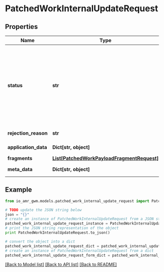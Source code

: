 # PatchedWorkInternalUpdateRequest


## Properties
Name | Type | Description | Notes
------------ | ------------- | ------------- | -------------
**status** | **str** | Current status of the Work, this is set by the system via internal API  * &#x60;ON_HOLD&#x60; - On Hold * &#x60;NEW&#x60; - New * &#x60;LIVE&#x60; - Live * &#x60;IN_PROGRESS&#x60; - In Progress * &#x60;REJECTED&#x60; - Rejected * &#x60;CANCELLED&#x60; - Cancelled * &#x60;COMPLETED&#x60; - Completed * &#x60;TERMINAL_WITH_EXCEPTION&#x60; - Terminal With Exception * &#x60;ABORTED&#x60; - Aborted * &#x60;PARTIALLY_COMPLETED&#x60; - Partially Completed | [optional] 
**rejection_reason** | **str** | Used as a rejection reason if the work is rejected | [optional] 
**application_data** | **Dict[str, object]** | JSON encoded application data for this object | [optional] 
**fragments** | [**List[PatchedWorkPayloadFragmentRequest]**](PatchedWorkPayloadFragmentRequest.md) |  | [optional] 
**meta_data** | **Dict[str, object]** | optional JSON encoded metadata for this object | [optional] 

## Example

```python
from io_amr_gwm.models.patched_work_internal_update_request import PatchedWorkInternalUpdateRequest

# TODO update the JSON string below
json = "{}"
# create an instance of PatchedWorkInternalUpdateRequest from a JSON string
patched_work_internal_update_request_instance = PatchedWorkInternalUpdateRequest.from_json(json)
# print the JSON string representation of the object
print PatchedWorkInternalUpdateRequest.to_json()

# convert the object into a dict
patched_work_internal_update_request_dict = patched_work_internal_update_request_instance.to_dict()
# create an instance of PatchedWorkInternalUpdateRequest from a dict
patched_work_internal_update_request_form_dict = patched_work_internal_update_request.from_dict(patched_work_internal_update_request_dict)
```
[[Back to Model list]](../README.md#documentation-for-models) [[Back to API list]](../README.md#documentation-for-api-endpoints) [[Back to README]](../README.md)



